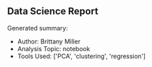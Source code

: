 ## Data Science Report

Generated summary:

- Author: Brittany Miller
- Analysis Topic: notebook
- Tools Used: ['PCA', 'clustering', 'regression']
